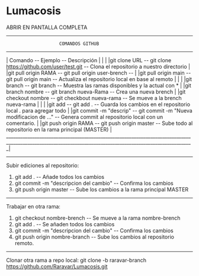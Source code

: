 # Lumacosis

ABRIR EN PANTALLA COMPLETA
**************************************************************************************************************************************************************
						COMANDOS GITHUB
 _____________________________________________________________________________________________________________________________________________________________
|      Comando		 --			Ejemplo				--	Descripción							     |
|                            																     |
|git clone URL  	 --	 git clone https://github.com/user/test.git 	--	Clona el repositorio a nuestro directorio		             |
|git pull origin RAMA	 --	 git pull origin user-brench			--									     |
|git pull origin main	 --      git pull origin main				--	Actualiza el repositorio local en base al remoto		     |
|																			     |
|git branch 		 --	 git branch 					--	Muestra las ramas disponibles y la actual con *			     |
|git branch nombre	 --	 git branch nueva-Rama				--	Crea una nueva brench						     |
|git checkout nombre	 --	 git checkbout nueva-rama			--	Se mueve a la brench nueva-rama					     |
|																			     |
|git add 		 -- 	 git add .					--	Guarda los cambios en el repositorio local . para agregar todo       |
|git commit -m "descrip" --	 git commit -m "Nueva modificacion de ..."	--	Genera commit al repositorio local con un comentario.                |
|git push origin RAMA	 --	 git push origin master				--	Sube todo al repositorio en la rama principal (MASTER)               |
_____________________________________________________________________________________________________________________________________________________________|
																	   
**************************************************************************************************************************************************************
Subir ediciones al repositorio:
1. git add .      				-- Añade todos los cambios
2. git commit -m "descripcion del cambio"	-- Confirma los cambios
3. git push origin master			-- Sube los cambios a la rama principal MASTER
**************************************************************************************************************************************************************
Trabajar en otra rama:
1. git checkout nombre-brench			-- Se mueve a la rama nombre-brench
2. git add .					-- Se añaden todos los cambios
3. git commit -m "descripcion del cambio"	-- Confirma los cambios
4. git push origin nombre-branch		-- Sube los cambios al repositorio remoto.
**************************************************************************************************************************************************************
Clonar otra rama a repo local:
git clone -b raravar-branch https://github.com/Raravar/Lumacosis.git
